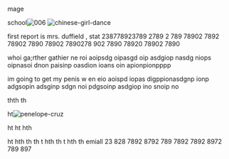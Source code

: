 mage

school![006](https://github.com/user-attachments/assets/a676c46e-892f-42ec-a4d5-0066fcd0d19a)
![chinese-girl-dance](https://github.com/user-attachments/assets/dab68fe4-2b1f-4fde-8f9a-868473dd683b)


first report is mrs. duffield , stat 238778923789 2789 2 789 78902 7892 78902 7890 78902 7890278 902 7890 78920 78902 7890

whoi ga;rther gathier ne roi aoipsdg oipasgd oip asdgiop nasdg niops oipnasoi dnon paisinp oasdion ioans oin apionpionpppp

im going to get my penis w en eio aoispd iopas digppionasdgnp ionp adgsopin adsginp sdgn noi pdgsoinp asdgiop ino snoip no

thth
th

ht![penelope-cruz](https://github.com/user-attachments/assets/43a49e53-ef53-4d1f-9838-6b764aac56c6)

ht
ht
hth

ht
hth
th
th
t
hth
th
t
hth
th
  emiall 23 828 7892 8792 789 7892 7892 8972 789 897
